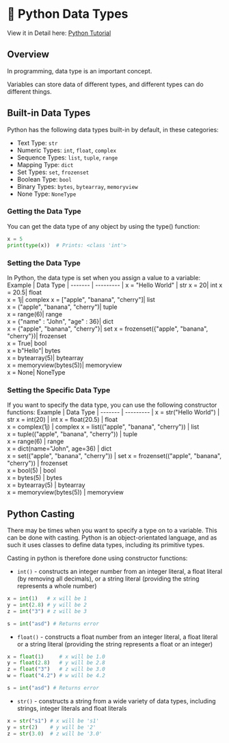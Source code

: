 
# 📌 Python Data Types

View it in Detail here: [Python Tutorial](https://www.w3schools.com/python/default.asp)

## Overview
In programming, data type is an important concept.

Variables can store data of different types, and different types can do different things.

## Built-in Data Types
Python has the following data types built-in by default, in these categories:
- Text Type:	`str`
- Numeric Types:	`int`, `float`, `complex`
- Sequence Types:	`list`, `tuple`, `range`
- Mapping Type:	`dict`
- Set Types:	`set`, `frozenset`
- Boolean Type:	`bool`
- Binary Types:	`bytes`, `bytearray`, `memoryview`
- None Type:	`NoneType`

### Getting the Data Type
You can get the data type of any object by using the type() function:
```python
x = 5
print(type(x))  # Prints: <class 'int'>
```

### Setting the Data Type
In Python, the data type is set when you assign a value to a variable:
Example | Data Type |
------- | --------- |
x = "Hello World" |	str	
x = 20|	int	
x = 20.5|	float	
x = 1j|	complex	
x = ["apple", "banana", "cherry"]|	list	
x = ("apple", "banana", "cherry")|	tuple	
x = range(6)|	range	
x = {"name" : "John", "age" : 36}|	dict	
x = {"apple", "banana", "cherry"}|	set	
x = frozenset({"apple", "banana", "cherry"})|	frozenset	
x = True|	bool	
x = b"Hello"|	bytes	
x = bytearray(5)|	bytearray	
x = memoryview(bytes(5))|	memoryview	
x = None|	NoneType

### Setting the Specific Data Type
If you want to specify the data type, you can use the following constructor functions:
Example | Data Type |
------- | --------- |
x = str("Hello World") |	str	
x = int(20) |	int	
x = float(20.5) |	float	
x = complex(1j) |	complex	
x = list(("apple", "banana", "cherry")) |	list	
x = tuple(("apple", "banana", "cherry")) |	tuple	
x = range(6) |	range	
x = dict(name="John", age=36) |	dict	
x = set(("apple", "banana", "cherry")) |	set	
x = frozenset(("apple", "banana", "cherry")) |	frozenset	
x = bool(5) |	bool	
x = bytes(5) |	bytes	
x = bytearray(5) |	bytearray	
x = memoryview(bytes(5)) |	memoryview

## Python Casting
There may be times when you want to specify a type on to a variable. This can be done with casting. Python is an object-orientated language, and as such it uses classes to define data types, including its primitive types.

Casting in python is therefore done using constructor functions:

- `int()` - constructs an integer number from an integer literal, a float literal (by removing all decimals), or a string literal (providing the string represents a whole number)
```python
x = int(1)   # x will be 1
y = int(2.8) # y will be 2
z = int("3") # z will be 3

s = int("asd") # Returns error
```
- `float()` - constructs a float number from an integer literal, a float literal or a string literal (providing the string represents a float or an integer)
```python
x = float(1)     # x will be 1.0
y = float(2.8)   # y will be 2.8
z = float("3")   # z will be 3.0
w = float("4.2") # w will be 4.2

s = int("asd") # Returns error
```
- `str()` - constructs a string from a wide variety of data types, including strings, integer literals and float literals
```python
x = str("s1") # x will be 's1'
y = str(2)    # y will be '2'
z = str(3.0)  # z will be '3.0'
```